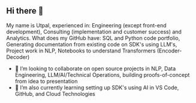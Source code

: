 ## Hi there 👋

My name is Utpal, experienced in: Engineering (except front-end development), Consulting (implementation and customer success) and Analytics.
What does my GitHub have: SQL and Python code portfolio, Generating documentation from existing code on SDK's using LLM's, Project work in NLP, Notebooks to understand Transformers (Encoder-Decoder) 

- 👯 I’m looking to collaborate on open source projects in NLP, Data Engineering, LLM/AI/Technical Operations, building proofs-of-concept from idea to presentation
- 🌱 I’m also currently learning setting up SDK's using AI in VS Code, GitHub, and Cloud Technologies

 
<!--
**UtpalMattoo/utpalmattoo** is a ✨ _special_ ✨ repository because its `README.md` (this file) appears on your GitHub profile.

Here are some ideas to get you started:

- 🔭 I’m currently working on ...
- 🌱 I’m currently learning ...
- 👯 I’m looking to collaborate on ...
- 🤔 I’m looking for help with ...
- 💬 Ask me about ...
- 📫 How to reach me: ...
- 😄 Pronouns: ...
- ⚡ Fun fact: ...
-->
